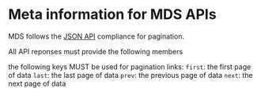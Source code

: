 # Meta information for MDS APIs

MDS follows the [JSON API](http://jsonapi.org/format/#fetching-pagination) compliance for pagination. 

All API reponses must provide the following members

the following keys MUST be used for pagination links:
`first`: the first page of data
`last`: the last page of data
`prev`: the previous page of data
`next`: the next page of data
